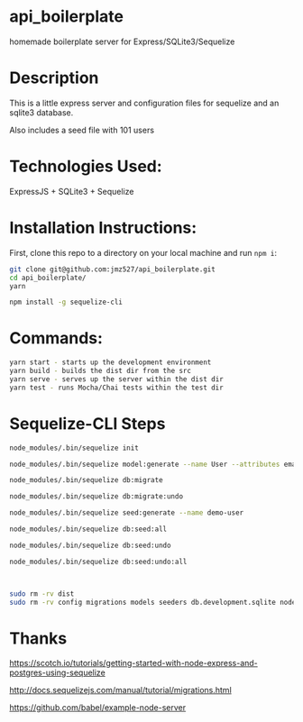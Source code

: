 # api_boilerplate

homemade boilerplate server for Express/SQLite3/Sequelize

# Description

This is a little express server and configuration files for sequelize and an sqlite3 database.

Also includes a seed file with 101 users


# Technologies Used:

ExpressJS + SQLite3 + Sequelize


# Installation Instructions:

First, clone this repo to a directory on your local machine and run `npm i`:

```sh
git clone git@github.com:jmz527/api_boilerplate.git
cd api_boilerplate/
yarn
```

```sh
npm install -g sequelize-cli
```

# Commands:


```sh
yarn start - starts up the development environment
yarn build - builds the dist dir from the src
yarn serve - serves up the server within the dist dir
yarn test - runs Mocha/Chai tests within the test dir
```

# Sequelize-CLI Steps

```sh
node_modules/.bin/sequelize init

node_modules/.bin/sequelize model:generate --name User --attributes email:string,first_name:string,last_name:string,username:string,password:string

node_modules/.bin/sequelize db:migrate

node_modules/.bin/sequelize db:migrate:undo

node_modules/.bin/sequelize seed:generate --name demo-user

node_modules/.bin/sequelize db:seed:all

node_modules/.bin/sequelize db:seed:undo

node_modules/.bin/sequelize db:seed:undo:all



sudo rm -rv dist
sudo rm -rv config migrations models seeders db.development.sqlite node_modules
```


# Thanks

https://scotch.io/tutorials/getting-started-with-node-express-and-postgres-using-sequelize

http://docs.sequelizejs.com/manual/tutorial/migrations.html

https://github.com/babel/example-node-server

